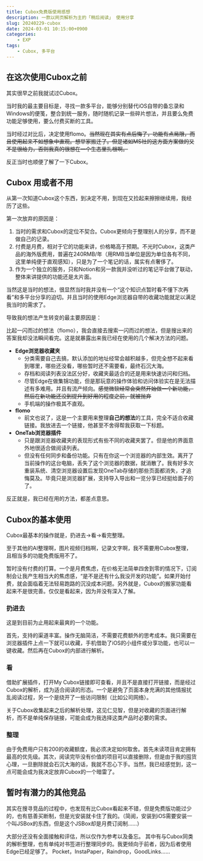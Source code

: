 ```yaml
---
title: Cubox免费版使用感想
description: 一款以网页解析为主的「稍后阅读」 使用分享
slug: 20240229-cubox
date: 2024-03-01 10:15:00+0900
categories:
    - EXP
tags:
    - Cubox, 多平台
---
```



## 在这次使用Cubox之前

其实很早之前我就试过Cubox。

当时我的最主要目标是，寻找一款多平台，能够分别替代iOS自带的备忘录和Windows的便笺，整合到统一服务，随时随机记录一些碎片想法，并且要么免费功能足够使用，要么付费买断的工具。

当时经过对比后，决定使用flomo。~~当然现在其实有点后悔了，功能有点局限，而且使用起来不如想象中直观。想举家搬迁了。但是诸如MS社的这方面方案做的又不是很给力，否则我真的很想在一个生态里扎根啊。~~

反正当时也顺便了解了一下Cubox。

## Cubox 用或者不用

从第一次知道Cubox这个东西，到决定不用，到现在又捡起来擦擦继续用，我经历了这些。

第一次放弃的原因是：

1. 当时的需求和Cubox的定位不契合。Cubox更倾向于整理别人的分享，而不是做自己的记录。
2. 付费是月费，相对于它的功能来讲，价格略高于预期。不光时Cubox，这类产品的海外版费用，普遍在240RMB/年（用RMB当单位是因为单位各有不同，这里单纯便于直观感知），只是为了一个笔记的话，属实有点奢侈了。
3. 作为一个独立的服务，只和Notion和另一款我并没听过的笔记平台做了联动，整体来讲提供的功能还是太片面。

当然这是当时的想法，很显然当时我并没有一个“这个知识点暂时看不懂下次再看”和多平台分享的迫切。并且当时的使用Edge浏览器自带的收藏功能就足以满足我当时的需求了。

导致我的想法产生转变的最主要原因是：

比起一闪而过的想法（flomo），我会直接去搜索一闪而过的想法，但是搜出来的答案我却没法瞬间看完。这是就暴露出来我已经在使用的几个解决方法的问题。

- **Edge浏览器收藏夹**
  - 分类需要自己去搞，默认添加的地址经常会越积越多，但完全想不起来看到哪里，哪些还没看，哪些暂时还不需要看，最终石沉大海。
  - 存档和阅读列表没法区分好，收藏夹最适合的还是用来快速访问和归档。
  - 尽管Edge在做集锦功能，但是那玩意的操作体验和访问体验实在是无法描述有多难用。并且有流产倾向。~~感觉微软经常会突然开始做一个新功能，然后在新功能还没到提升到好用的程度之前，就被抛弃~~
  - 手机端的操作极其不直观。
- **flomo**
  - 前文也说了，这是一个主要用来整理**自己的想法**的工具，完全不适合收藏链接。我放进去一个链接，他甚至不舍得帮我获取一下标题。
- **OneTab浏览器插件**
  - 只是跟浏览器收藏夹的表现形式有些不同的收藏夹罢了。但是他的界面意外地很适合做阅读列表。
  - 但没有任何同步和备份功能。只有在你这一个浏览器的内部生效。离开了当前操作的这台电脑，丢失了这个浏览器的数据，就消散了。我有好多次重装系统、清空浏览器设置后发现OneTab存储的那些页面都消失，才追悔莫及。毕竟只是浏览器扩展，支持导入导出和一览分享已经挺给面子的了。

反正就是，我已经在用的方法，都差点意思。

## Cubox的基本使用

Cubox最基本的操作就是，扔进去→看→看完整理。

至于其他的AI整理啊，图片视频归档啊，记录文字啊，我不需要用Cubox整理，且相当多的功能免费版用不了。

暂时没有付费的打算。一个是月费焦虑，在价格无法简单四舍到零的情况下，订阅制会让我产生相当大的焦虑感，“是不是还有什么我没开发的功能”。如果开始付费，就会面临着无法轻易跑路的沉没成本问题。另外就是，Cubox的搬家功能看起来不是很完善。仅仅是看起来，因为并没有深入了解。


### 扔进去

这是到目前为止用起来最爽的一个功能。

首先，支持的渠道丰富。操作无脑简洁，不需要花费额外的思考成本。我只需要在浏览器插件上点一下就可以收藏，手机借助了iOS的小组件或分享功能，也可以一键收藏。然后再在Cubox的内部进行解析。


### 看


借助扩展插件，打开My Cubox链接即可查看，并且不是直接打开链接，而是经过Cubox的解析，成为适合阅读的形态。一个是避免了页面本身充满的其他情报扰乱阅读过程，另一个是绕开了一些访问限制（比如公司网络）。

关于Cubox收集起来之后的解析处理，这见仁见智，但是对收藏的页面进行解析，而不是单纯保存链接，可能会成为我选择这类产品时必要的需求。

### 整理

由于免费用户只有200的收藏额度，我必须决定如何取舍。首先未读项目肯定拥有最高的优先级。其次，阅读完毕没有价值的项目可以直接删除，但是由于我的囤货心理，一旦删除就会石沉大海的话，我就不忍心下手。当然，我已经感觉到，这一点可能会成为我决定放弃Cubox的一个暗雷了。

## 暂时有潜力的其他竞品

其实在搜寻竞品的过程中，也发现有比Cubox看起来不错，但是免费版功能过少的，也有慈善买断制，但是光安装就卡住了我的。（简阅，安装到iOS需要安装一个叫JSBox的东西，但是这个JSBox却是月费订阅制……）

大部分还没有全面接触和评估，所以仅作为参考以及备忘。
其中有与Cubox同类的解析整理，也有单纯对书签进行整理同步的。我更倾向于前者，因为后者使用Edge已经足够了。
Pocket，InstaPaper，Raindrop，GoodLinks……
